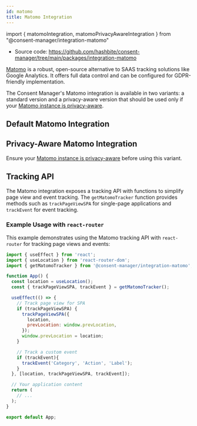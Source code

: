 ```yaml
---
id: matomo
title: Matomo Integration
---
```


import { matomoIntegration, matomoPrivacyAwareIntegration } from "@consent-manager/integration-matomo"

- Source code: https://github.com/hashbite/consent-manager/tree/main/packages/integration-matomo

[Matomo](https://matomo.org/google-analytics-alternative/) is a robust, open-source alternative to SAAS tracking solutions like Google Analytics. It offers full data control and can be configured for GDPR-friendly implementation.

The Consent Manager's Matomo integration is available in two variants: a standard version and a privacy-aware version that should be used only if your [Matomo instance is privacy-aware](https://matomo.org/cookie-consent-banners/).

## Default Matomo Integration

<IntegrationProfile integration={matomoIntegration({})} />

## Privacy-Aware Matomo Integration

Ensure your [Matomo instance is privacy-aware](https://matomo.org/cookie-consent-banners/) before using this variant.

<IntegrationProfile integration={matomoPrivacyAwareIntegration({})} />

## Tracking API

The Matomo integration exposes a tracking API with functions to simplify page view and event tracking. The `getMatomoTracker` function provides methods such as `trackPageViewSPA` for single-page applications and `trackEvent` for event tracking.

### Example Usage with `react-router`

This example demonstrates using the Matomo tracking API with `react-router` for tracking page views and events:

```javascript
import { useEffect } from 'react';
import { useLocation } from 'react-router-dom';
import { getMatomoTracker } from '@consent-manager/integration-matomo';

function App() {
  const location = useLocation();
  const { trackPageViewSPA, trackEvent } = getMatomoTracker();

  useEffect(() => {
    // Track page view for SPA
    if (trackPageViewSPA) {
      trackPageViewSPA({
        location,
        prevLocation: window.prevLocation,
      });
      window.prevLocation = location;
    }

    // Track a custom event
    if (trackEvent){
      trackEvent('Category', 'Action', 'Label');
    }
  }, [location, trackPageViewSPA, trackEvent]);

  // Your application content
  return (
    // ...
  );
}

export default App;
```
